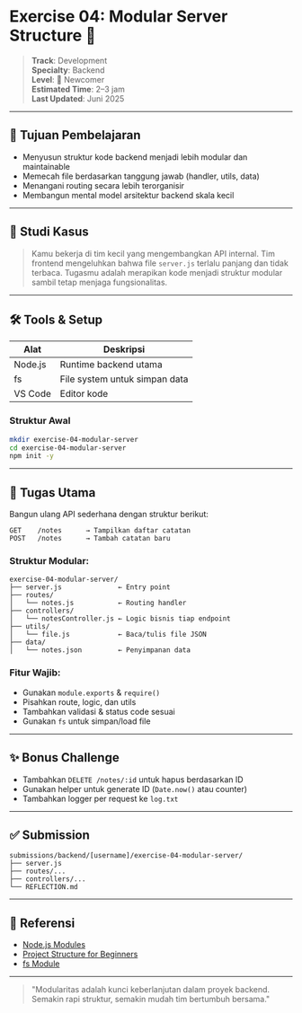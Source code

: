 # Exercise 04: Modular Server Structure 🧩

> **Track**: Development\
> **Specialty**: Backend\
> **Level**: 🌱 Newcomer\
> **Estimated Time**: 2–3 jam\
> **Last Updated**: Juni 2025

---

## 🎯 Tujuan Pembelajaran

- Menyusun struktur kode backend menjadi lebih modular dan maintainable
- Memecah file berdasarkan tanggung jawab (handler, utils, data)
- Menangani routing secara lebih terorganisir
- Membangun mental model arsitektur backend skala kecil

---

## 📖 Studi Kasus

> Kamu bekerja di tim kecil yang mengembangkan API internal. Tim frontend mengeluhkan bahwa file `server.js` terlalu panjang dan tidak terbaca. Tugasmu adalah merapikan kode menjadi struktur modular sambil tetap menjaga fungsionalitas.

---

## 🛠 Tools & Setup

| Alat    | Deskripsi                     |
| ------- | ----------------------------- |
| Node.js | Runtime backend utama         |
| fs      | File system untuk simpan data |
| VS Code | Editor kode                   |

### Struktur Awal

```bash
mkdir exercise-04-modular-server
cd exercise-04-modular-server
npm init -y
```

---

## 🔧 Tugas Utama

Bangun ulang API sederhana dengan struktur berikut:

```
GET    /notes      → Tampilkan daftar catatan
POST   /notes      → Tambah catatan baru
```

### Struktur Modular:

```
exercise-04-modular-server/
├── server.js              ← Entry point
├── routes/
│   └── notes.js           ← Routing handler
├── controllers/
│   └── notesController.js ← Logic bisnis tiap endpoint
├── utils/
│   └── file.js            ← Baca/tulis file JSON
├── data/
│   └── notes.json         ← Penyimpanan data
```

### Fitur Wajib:

- Gunakan `module.exports` & `require()`
- Pisahkan route, logic, dan utils
- Tambahkan validasi & status code sesuai
- Gunakan `fs` untuk simpan/load file

---

## ✨ Bonus Challenge

- Tambahkan `DELETE /notes/:id` untuk hapus berdasarkan ID
- Gunakan helper untuk generate ID (`Date.now()` atau counter)
- Tambahkan logger per request ke `log.txt`

---

## ✅ Submission

```
submissions/backend/[username]/exercise-04-modular-server/
├── server.js
├── routes/...
├── controllers/...
└── REFLECTION.md
```

---

## 🔗 Referensi

- [Node.js Modules](https://nodejs.org/api/modules.html)
- [Project Structure for Beginners](https://zellwk.com/blog/structure-node-js/)
- [fs Module](https://nodejs.org/api/fs.html)

---

> "Modularitas adalah kunci keberlanjutan dalam proyek backend. Semakin rapi struktur, semakin mudah tim bertumbuh bersama."

